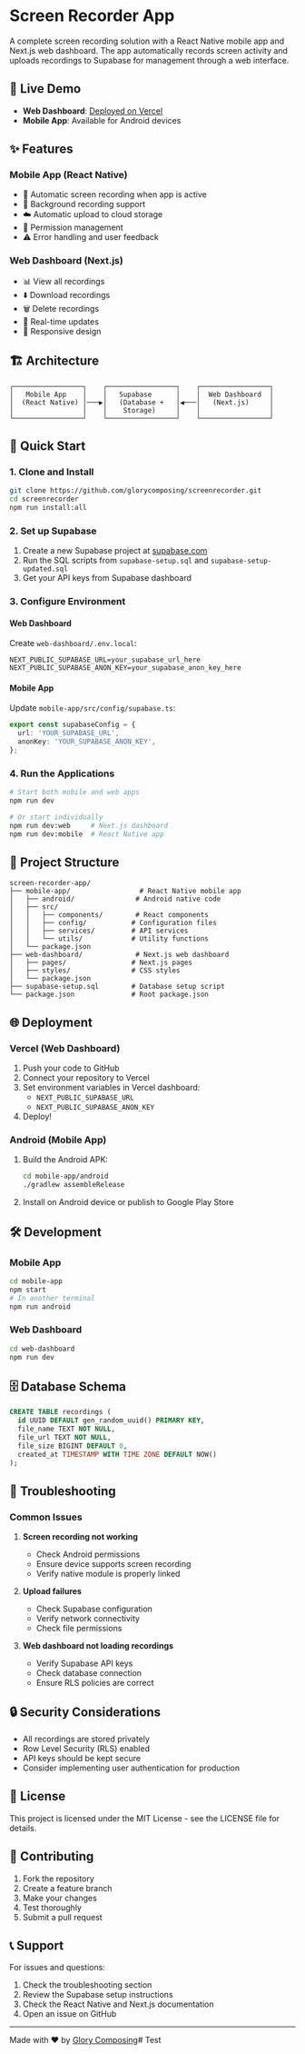 # Screen Recorder App

A complete screen recording solution with a React Native mobile app and Next.js web dashboard. The app automatically records screen activity and uploads recordings to Supabase for management through a web interface.

## 🚀 Live Demo

- **Web Dashboard**: [Deployed on Vercel](https://your-app-name.vercel.app)
- **Mobile App**: Available for Android devices

## ✨ Features

### Mobile App (React Native)
- 📱 Automatic screen recording when app is active
- 🔄 Background recording support
- ☁️ Automatic upload to cloud storage
- 🔐 Permission management
- ⚠️ Error handling and user feedback

### Web Dashboard (Next.js)
- 📊 View all recordings
- ⬇️ Download recordings
- 🗑️ Delete recordings
- 🔄 Real-time updates
- 📱 Responsive design

## 🏗️ Architecture

```
┌─────────────────┐    ┌─────────────────┐    ┌─────────────────┐
│   Mobile App    │    │   Supabase      │    │  Web Dashboard  │
│  (React Native) │───▶│   (Database +   │◀───│   (Next.js)     │
│                 │    │    Storage)     │    │                 │
└─────────────────┘    └─────────────────┘    └─────────────────┘
```

## 🚀 Quick Start

### 1. Clone and Install

```bash
git clone https://github.com/glorycomposing/screenrecorder.git
cd screenrecorder
npm run install:all
```

### 2. Set up Supabase

1. Create a new Supabase project at [supabase.com](https://supabase.com)
2. Run the SQL scripts from `supabase-setup.sql` and `supabase-setup-updated.sql`
3. Get your API keys from Supabase dashboard

### 3. Configure Environment

#### Web Dashboard

Create `web-dashboard/.env.local`:

```env
NEXT_PUBLIC_SUPABASE_URL=your_supabase_url_here
NEXT_PUBLIC_SUPABASE_ANON_KEY=your_supabase_anon_key_here
```

#### Mobile App

Update `mobile-app/src/config/supabase.ts`:

```typescript
export const supabaseConfig = {
  url: 'YOUR_SUPABASE_URL',
  anonKey: 'YOUR_SUPABASE_ANON_KEY',
};
```

### 4. Run the Applications

```bash
# Start both mobile and web apps
npm run dev

# Or start individually
npm run dev:web     # Next.js dashboard
npm run dev:mobile  # React Native app
```

## 📁 Project Structure

```
screen-recorder-app/
├── mobile-app/                 # React Native mobile app
│   ├── android/               # Android native code
│   ├── src/
│   │   ├── components/        # React components
│   │   ├── config/           # Configuration files
│   │   ├── services/         # API services
│   │   └── utils/            # Utility functions
│   └── package.json
├── web-dashboard/             # Next.js web dashboard
│   ├── pages/                # Next.js pages
│   ├── styles/               # CSS styles
│   └── package.json
├── supabase-setup.sql        # Database setup script
└── package.json              # Root package.json
```

## 🌐 Deployment

### Vercel (Web Dashboard)

1. Push your code to GitHub
2. Connect your repository to Vercel
3. Set environment variables in Vercel dashboard:
   - `NEXT_PUBLIC_SUPABASE_URL`
   - `NEXT_PUBLIC_SUPABASE_ANON_KEY`
4. Deploy!

### Android (Mobile App)

1. Build the Android APK:
   ```bash
   cd mobile-app/android
   ./gradlew assembleRelease
   ```
2. Install on Android device or publish to Google Play Store

## 🛠️ Development

### Mobile App

```bash
cd mobile-app
npm start
# In another terminal
npm run android
```

### Web Dashboard

```bash
cd web-dashboard
npm run dev
```

## 🗄️ Database Schema

```sql
CREATE TABLE recordings (
  id UUID DEFAULT gen_random_uuid() PRIMARY KEY,
  file_name TEXT NOT NULL,
  file_url TEXT NOT NULL,
  file_size BIGINT DEFAULT 0,
  created_at TIMESTAMP WITH TIME ZONE DEFAULT NOW()
);
```

## 🔧 Troubleshooting

### Common Issues

1. **Screen recording not working**
   - Check Android permissions
   - Ensure device supports screen recording
   - Verify native module is properly linked

2. **Upload failures**
   - Check Supabase configuration
   - Verify network connectivity
   - Check file permissions

3. **Web dashboard not loading recordings**
   - Verify Supabase API keys
   - Check database connection
   - Ensure RLS policies are correct

## 🔒 Security Considerations

- All recordings are stored privately
- Row Level Security (RLS) enabled
- API keys should be kept secure
- Consider implementing user authentication for production

## 📄 License

This project is licensed under the MIT License - see the LICENSE file for details.

## 🤝 Contributing

1. Fork the repository
2. Create a feature branch
3. Make your changes
4. Test thoroughly
5. Submit a pull request

## 📞 Support

For issues and questions:

1. Check the troubleshooting section
2. Review the Supabase setup instructions
3. Check the React Native and Next.js documentation
4. Open an issue on GitHub

---

Made with ❤️ by [Glory Composing](https://github.com/glorycomposing)#   T e s t 
 
 